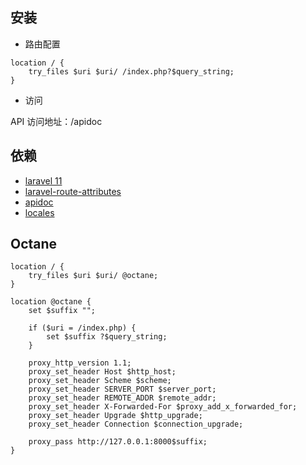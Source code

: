 
## 安装


- 路由配置

~~~
location / {
    try_files $uri $uri/ /index.php?$query_string;
}
~~~

- 访问

API 访问地址：/apidoc


## 依赖
- [laravel 11](https://laravel.com/docs/11.x)
- [laravel-route-attributes](https://github.com/spatie/laravel-route-attributes)
- [apidoc](https://docs.apidoc.icu/use/)
- [locales](https://laravel-lang.com/usage-add-locales.html)

##  Octane

~~~
location / {
    try_files $uri $uri/ @octane;
} 

location @octane {
    set $suffix "";

    if ($uri = /index.php) {
        set $suffix ?$query_string;
    }

    proxy_http_version 1.1;
    proxy_set_header Host $http_host;
    proxy_set_header Scheme $scheme;
    proxy_set_header SERVER_PORT $server_port;
    proxy_set_header REMOTE_ADDR $remote_addr;
    proxy_set_header X-Forwarded-For $proxy_add_x_forwarded_for;
    proxy_set_header Upgrade $http_upgrade;
    proxy_set_header Connection $connection_upgrade;

    proxy_pass http://127.0.0.1:8000$suffix;
}
~~~